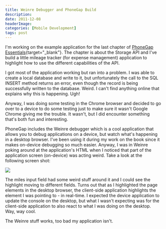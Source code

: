 ```yaml
---
title: Weinre Debugger and PhoneGap Build
description: 
date: 2011-12-08
headerImage: 
categories: [Mobile Development]
tags: post
---
```


I'm working on the example application for the last chapter of [PhoneGap Essentials](https://www.amazon.com/gp/product/0321814290){target="_blank"}. The chapter is about the Storage API and I've build a little mileage tracker (for expense management) application to highlight how to use the different capabilities of the API.

I got most of the application working but ran into a problem. I was able to create a local database and write to it, but unfortunately the call to the SQL INSERT method returns an error, even though the record is being successfully written to the database. Weird. I can't find anything online that explains why this is happening. Ugh!

Anyway, I was doing some testing in the Chrome browser and decided to go over to a device to do some testing just to make sure it wasn't Google Chrome giving me the trouble. It wasn't, but I did encounter something that's both fun and interesting.

PhoneGap includes the Weinre debugger which is a cool application that allows you to debug applications on a device, but watch what's happening in a desktop browser. I've been using it during my work on the book since it makes on-device debugging so much easier. Anyway, I was in Weinre poking around at the application's HTML when I noticed that part of the application screen (on-device) was acting weird. Take a look at the following screen shot:

![](/images/2011/device-2011-12-08-162826.png)

The miles input field had some weird stuff around it and I could see the highlight moving to different fields. Turns out that as I highlighted the page elements in the desktop browser, the client-side application highlights the element I was pointing to - in real-time. I expected the device application to update the console on the desktop, but what I wasn't expecting was for the client-side application to also react to what I was doing on the desktop. Way, way cool.

The Weinre stuff works, too bad my application isn't.